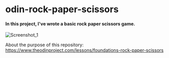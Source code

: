# odin-rock-paper-scissors

#### In this project, I've wrote a basic rock paper scissors game.

![Screenshot_1](https://user-images.githubusercontent.com/69660117/205701090-cfcc6815-8605-4555-95eb-f14d1dce316a.png)

About the purpose of this repository: https://www.theodinproject.com/lessons/foundations-rock-paper-scissors
